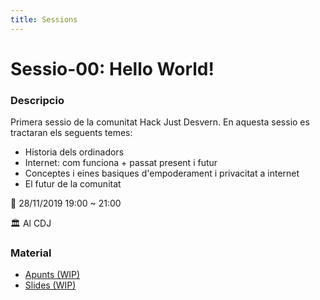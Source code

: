 ```yaml
---
title: Sessions
---
```


# Sessio-00: Hello World!

### Descripcio

Primera sessio de la comunitat Hack Just Desvern.
En aquesta sessio es tractaran els seguents temes:

- Historia dels ordinadors
- Internet: com funciona + passat present i futur
- Conceptes i eines basiques d'empoderament i privacitat a internet
- El futur de la comunitat

📆 28/11/2019 19:00 ~ 21:00

🏛️ Al CDJ

### Material
- [Apunts (WIP)](https://hackmd.io/nwqZ_iFaQiGo7gInd2SbAQ?edit)
- [Slides (WIP)](slides/hello-world.html)
